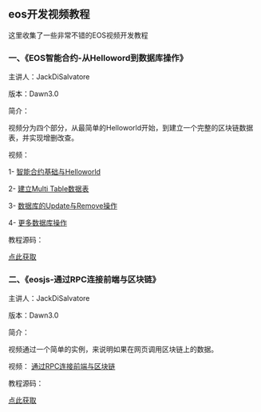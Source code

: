 ## eos开发视频教程
这里收集了一些非常不错的EOS视频开发教程

### 一、《EOS智能合约-从Helloword到数据库操作》
主讲人：JackDiSalvatore

版本：Dawn3.0

简介：

视频分为四个部分，从最简单的Helloworld开始，到建立一个完整的区块链数据表，并实现增删改查。

视频：

1- [智能合约基础与Helloworld](https://www.youtube.com/watch?v=DYIjxG00tv4&t=201s)

2- [建立Multi Table数据表](https://www.youtube.com/watch?v=PamSV-WGcZo)

3- [数据库的Update与Remove操作](https://www.youtube.com/watch?v=F4WjcZulY3c)

4- [更多数据库操作](https://www.youtube.com/watch?v=VcpheeG0SqI&t=6s)

教程源码：

[点此获取](https://github.com/JackDiSalvatore/shared_contracts/tree/master/my_tutorials/newapp1)

### 二、《eosjs-通过RPC连接前端与区块链》
主讲人：JackDiSalvatore

版本：Dawn3.0

简介：

视频通过一个简单的实例，来说明如果在网页调用区块链上的数据。

视频：
[通过RPC连接前端与区块链](https://www.youtube.com/watch?v=bXtXQm3zcPU)

教程源码：

[点此获取](https://github.com/JackDiSalvatore/WebDev/tree/master/EOSTest1)
